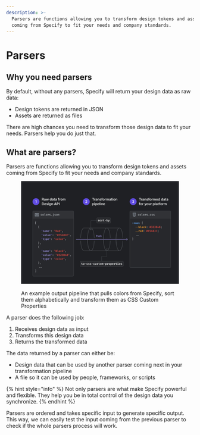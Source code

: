 ```yaml
---
description: >-
  Parsers are functions allowing you to transform design tokens and assets
  coming from Specify to fit your needs and company standards.
---
```


# Parsers

## Why you need parsers

By default, without any parsers, Specify will return your design data as raw data:

* Design tokens are returned in JSON
* Assets are returned as files

There are high chances you need to transform those design data to fit your needs. Parsers help you do just that.

## What are parsers?

Parsers are functions allowing you to transform design tokens and assets coming from Specify to fit your needs and company standards.

<figure><img src="../.gitbook/assets/how-parsers-work.jpg" alt=""><figcaption><p>An example output pipeline that pulls colors from Specify, sort them alphabetically and transform them as CSS Custom Properties</p></figcaption></figure>

A parser does the following job:

1. Receives design data as input
2. Transforms this design data
3. Returns the transformed data

The data returned by a parser can either be:

* Design data that can be used by another parser coming next in your transformation pipeline
* A file so it can be used by people, frameworks, or scripts

{% hint style="info" %}
Not only parsers are what make Specify powerful and flexible. They help you be in total control of the design data you synchronize.
{% endhint %}

Parsers are ordered and takes specific input to generate specific output. This way, we can easily test the input coming from the previous parser to check if the whole parsers process will work.
